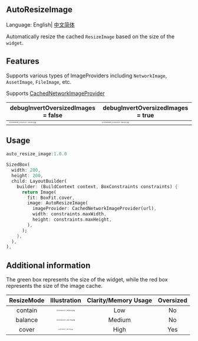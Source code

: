 ## AutoResizeImage

Language: English| [中文简体](https://github.com/BigTimo/auto_resize_image/blob/master/README_ZH.md)

Automatically resize the cached `ResizeImage` based on the size of the `widget`.



## Features

Supports various types of ImageProviders including `NetworkImage`, `AssetImage`, `FileImage`, etc.

Supports [CachedNetworkImageProvider](https://pub.dev/packages/cached_network_image)

| debugInvertOversizedImages = false                           | debugInvertOversizedImages = true                            |
| ------------------------------------------------------------ | ------------------------------------------------------------ |
| <img src="https://s2.loli.net/2024/02/28/aKPEl37huXGHSez.jpg" alt="Screenshot_20240227-183452.jpg" style="zoom:25%;" /> | <img src="https://s2.loli.net/2024/02/28/UGHqMsncfS4FAJO.jpg" alt="Screenshot_20240228-095622.jpg" style="zoom:25%;" /> |

## Usage



```dart
auto_resize_image:1.0.0
```



```dart
SizedBox(
  width: 200,
  height: 200,
  child: LayoutBuilder(
    builder: (BuildContext context, BoxConstraints constraints) {
      return Image(
        fit: BoxFit.cover,
        image: AutoResizeImage(
          imageProvider: CachedNetworkImageProvider(url),
          width: constraints.maxWidth,
          height: constraints.maxHeight,
        ),
      );
    },
  ),
),
```



## Additional information

The green box represents the size of the widget, while the red box represents the size of the image cache.

| ResizeMode |                         Illustration                         | Clarity/Memory Usage | Oversized |
| :--------: | :----------------------------------------------------------: | :------------------: | :-------: |
|  contain   | <img src="https://s2.loli.net/2024/02/28/27lijdrHDCFOkY1.jpg" alt="20240227_165632.jpg" style="zoom:25%;" /> |         Low          |    No     |
|  balance   | <img src="https://s2.loli.net/2024/02/28/ySYTuAZ1vXoFHib.jpg" alt="20240227_165706.jpg" style="zoom:25%;" /> |        Medium        |    No     |
|   cover    | <img src="https://s2.loli.net/2024/02/28/5mV6fMKj8GigFzv.jpg" alt="20240227_165733.jpg" style="zoom:20%;" /> |         High         |    Yes    |
